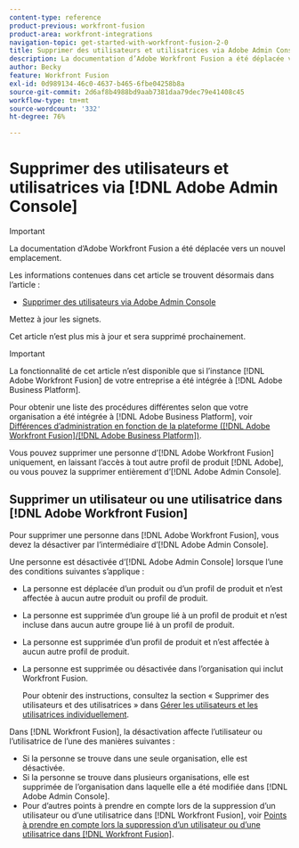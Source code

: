```yaml
---
content-type: reference
product-previous: workfront-fusion
product-area: workfront-integrations
navigation-topic: get-started-with-workfront-fusion-2-0
title: Supprimer des utilisateurs et utilisatrices via Adobe Admin Console
description: La documentation d’Adobe Workfront Fusion a été déplacée vers un nouvel emplacement. Cet article est obsolète, mais contient un lien vers le nouvel article qui couvre cette fonctionnalité.
author: Becky
feature: Workfront Fusion
exl-id: 0d989134-46c0-4637-b465-6fbe04258b8a
source-git-commit: 2d6af8b4988bd9aab7381daa79dec79e41408c45
workflow-type: tm+mt
source-wordcount: '332'
ht-degree: 76%

---
```


# Supprimer des utilisateurs et utilisatrices via [!DNL Adobe Admin Console]

>[!IMPORTANT]
>
>La documentation d’Adobe Workfront Fusion a été déplacée vers un nouvel emplacement.
>
>Les informations contenues dans cet article se trouvent désormais dans l’article :
>
>* [Supprimer des utilisateurs via Adobe Admin Console](https://experienceleague.adobe.com/docs/workfront-fusion/using/set-up-and-manage-fusion/set-up-and-manage-orgs-and-teams/manage-users-and-teams/delete-users-admin-console.html)
>
>Mettez à jour les signets.
>
>Cet article n’est plus mis à jour et sera supprimé prochainement.

>[!IMPORTANT]
>
>La fonctionnalité de cet article n’est disponible que si l’instance [!DNL Adobe Workfront Fusion] de votre entreprise a été intégrée à [!DNL Adobe Business Platform].
>
>Pour obtenir une liste des procédures différentes selon que votre organisation a été intégrée à [!DNL Adobe Business Platform], voir [Différences d’administration en fonction de la plateforme ([!DNL Adobe Workfront Fusion]/[!DNL Adobe Business Platform])](../../workfront-fusion/fusion-in-admin-console/fusion-adobe-admin-console.md).

Vous pouvez supprimer une personne d’[!DNL Adobe Workfront Fusion] uniquement, en laissant l’accès à tout autre profil de produit [!DNL Adobe], ou vous pouvez la supprimer entièrement d’[!DNL Adobe Admin Console].

## Supprimer un utilisateur ou une utilisatrice dans [!DNL Adobe Workfront Fusion]

Pour supprimer une personne dans [!DNL Adobe Workfront Fusion], vous devez la désactiver par l’intermédiaire d’[!DNL Adobe Admin Console].

Une personne est désactivée d’[!DNL Adobe Admin Console] lorsque l’une des conditions suivantes s’applique :

* La personne est déplacée d’un produit ou d’un profil de produit et n’est affectée à aucun autre produit ou profil de produit.
* La personne est supprimée d’un groupe lié à un profil de produit et n’est incluse dans aucun autre groupe lié à un profil de produit.
* La personne est supprimée d’un profil de produit et n’est affectée à aucun autre profil de produit.
* La personne est supprimée ou désactivée dans l’organisation qui inclut Workfront Fusion.

  Pour obtenir des instructions, consultez la section « Supprimer des utilisateurs et des utilisatrices » dans [Gérer les utilisateurs et les utilisatrices individuellement](https://helpx.adobe.com/fr/enterprise/using/manage-users-individually.html).

Dans [!DNL Workfront Fusion], la désactivation affecte l’utilisateur ou l’utilisatrice de l’une des manières suivantes :

* Si la personne se trouve dans une seule organisation, elle est désactivée.
* Si la personne se trouve dans plusieurs organisations, elle est supprimée de l’organisation dans laquelle elle a été modifiée dans [!DNL Adobe Admin Console].
* Pour d’autres points à prendre en compte lors de la suppression d’un utilisateur ou d’une utilisatrice dans [!DNL Workfront Fusion], voir [Points à prendre en compte lors la suppression d’un utilisateur ou d’une utilisatrice dans  [!DNL Workfront Fusion]](../../workfront-fusion/organizations/manage-fusion-users.md#consider).
